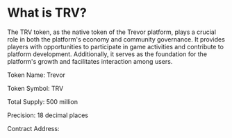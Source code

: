 # What is TRV?

The TRV token, as the native token of the Trevor platform, plays a crucial role in both the platform's economy and community governance. It provides players with opportunities to participate in game activities and contribute to platform development. Additionally, it serves as the foundation for the platform's growth and facilitates interaction among users.

Token Name: Trevor

Token Symbol: TRV

Total Supply: 500 million&#x20;

Precision: 18 decimal places

Contract Address:&#x20;
